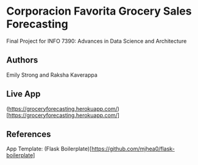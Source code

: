 # Corporacion Favorita Grocery Sales Forecasting

Final Project for INFO 7390: Advances in Data Science and Architecture

## Authors
Emily Strong and Raksha Kaverappa

## Live App
(https://groceryforecasting.herokuapp.com/)[https://groceryforecasting.herokuapp.com/]

## References
App Template: (Flask Boilerplate)[https://github.com/mjhea0/flask-boilerplate]
